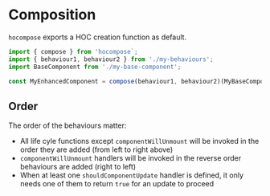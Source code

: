 # Composition

`hocompose` exports a HOC creation function as default.

```js
import { compose } from 'hocompose`;
import { behaviour1, behaviour2 } from './my-behaviours';
import BaseComponent from './my-base-component';

const MyEnhancedComponent = compose(behaviour1, behaviour2)(MyBaseComponent);
```

## Order

The order of the behaviours matter:
- All life cyle functions except `componentWillUnmount` will be invoked in the order they are added (from left to right above)
- `componentWillUnmount` handlers will be invoked in the reverse order behaviours are added (right to left)
- When at least one `shouldComponentUpdate` handler is defined, it only needs one of them to return `true` for an update to proceed

